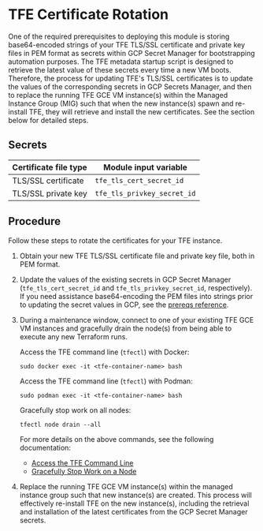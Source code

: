 # TFE Certificate Rotation

One of the required prerequisites to deploying this module is storing base64-encoded strings of your TFE TLS/SSL certificate and private key files in PEM format as secrets within GCP Secret Manager for bootstrapping automation purposes. The TFE metadata startup script is designed to retrieve the latest value of these secrets every time a new VM boots. Therefore, the process for updating TFE's TLS/SSL certificates is to update the values of the corresponding secrets in GCP Secrets Manager, and then to replace the running TFE GCE VM instance(s) within the Managed Instance Group (MIG) such that when the new instance(s) spawn and re-install TFE, they will retrieve and install the new certificates. See the section below for detailed steps.

## Secrets

| Certificate file type | Module input variable       |
|-----------------------|-----------------------------|
| TLS/SSL certificate   | `tfe_tls_cert_secret_id`    |
| TLS/SSL private key   | `tfe_tls_privkey_secret_id` |

## Procedure

Follow these steps to rotate the certificates for your TFE instance.

1. Obtain your new TFE TLS/SSL certificate file and private key file, both in PEM format.

2. Update the values of the existing secrets in GCP Secret Manager (`tfe_tls_cert_secret_id` and `tfe_tls_privkey_secret_id`, respectively). If you need assistance base64-encoding the PEM files into strings prior to updating the secret values in GCP, see the [prereqs reference](https://github.com/hashicorp/terraform-google-terraform-enterprise-hvd/blob/0.2.0/docs/prereqs.md#secrets-formatting).

3. During a maintenance window, connect to one of your existing TFE GCE VM instances and gracefully drain the node(s) from being able to execute any new Terraform runs.

   Access the TFE command line (`tfectl`) with Docker:

   ```shell-session
   sudo docker exec -it <tfe-container-name> bash
   ```

   Access the TFE command line (`tfectl`) with Podman:

   ```shell-session
   sudo podman exec -it <tfe-container-name> bash
   ```

   Gracefully stop work on all nodes:

   ```shell-session
   tfectl node drain --all
   ```

   For more details on the above commands, see the following documentation:

    - [Access the TFE Command Line](https://developer.hashicorp.com/terraform/enterprise/flexible-deployments/admin/admin-cli/cli-access)
    - [Gracefully Stop Work on a Node](https://developer.hashicorp.com/terraform/enterprise/flexible-deployments/admin/admin-cli/admin-cli#gracefully-stop-work-on-a-node)

4. Replace the running TFE GCE VM instance(s) within the managed instance group such that new instance(s) are created. This process will effectively re-install TFE on the new instance(s), including the retrieval and installation of the latest certificates from the GCP Secret Manager secrets.
